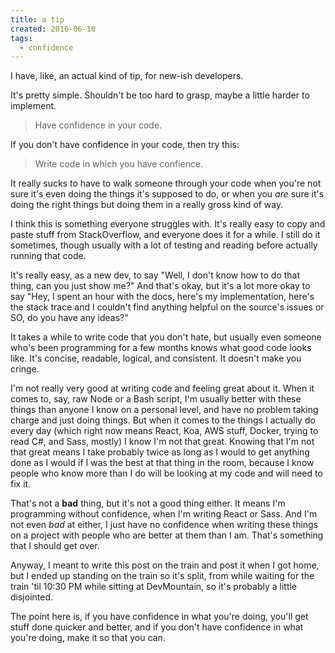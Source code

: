 ```yaml
---
title: a tip
created: 2016-06-10
tags:
  - confidence
---
```


I have, like, an actual kind of tip, for new-ish developers.

It's pretty simple. Shouldn't be too hard to grasp, maybe a little harder to
implement.

> Have confidence in your code.

If you don't have confidence in your code, then try this:

> Write code in which you have confience.

It really sucks to have to walk someone through your  code when you're not
sure it's even doing the things it's supposed to do, or when you _are_ sure
it's doing the right things but doing them in a really gross kind of way.

I think this is something everyone struggles with. It's really easy to copy
and paste stuff from StackOverflow, and everyone does it for a while. I still
do it sometimes, though usually with a lot of testing and reading before
actually running that code.

It's really easy, as a new dev, to say "Well, I don't know how to do that thing,
can you just show me?" And that's okay, but it's a lot more okay to say "Hey,
I spent an hour with the docs, here's my implementation, here's the stack trace
and I couldn't find anything helpful on the source's issues or SO, do you have
any ideas?"

It takes a while to write code that you don't hate, but usually even someone
who's been programming for a few months knows what good code looks like. It's
concise, readable, logical, and consistent. It doesn't make you cringe.

I'm not really very good at writing code and feeling great about it. When it
comes to, say, raw Node or a Bash script, I'm usually better with these things
than anyone I know on a personal level, and have no problem taking charge and
just doing things. But when it comes to the things I actually do every day
(which right now means React, Koa, AWS stuff, Docker, trying to read C#, and
Sass, mostly) I know I'm not that great. Knowing that I'm not that great means
I take probably twice as long as I would to get anything done as I would if I
was the best at that thing in the room, because I know people who know more
than I do will be looking at my code and will need to fix it.

That's not a **bad** thing, but it's not a good thing either. It means I'm
programming without confidence, when I'm writing React or Sass. And I'm not
even _bad_ at either, I just have no confidence when writing these things
on a project with people who are better at them than I am. That's something
that I should get over.

Anyway, I meant to write this post on the train and post it when I got home,
but I ended up standing on the train so it's split, from while waiting for the
train 'til 10:30 PM while sitting at DevMountain, so it's probably a little
disjointed.

The point here is, if you have confidence in what you're doing, you'll get
stuff done quicker and better, and if you don't have confidence in what you're
doing, make it so that you can.

